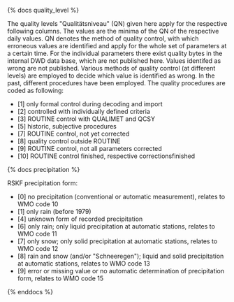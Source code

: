 
{% docs quality_level %}

The quality levels "Qualitätsniveau" (QN) given here apply for the respective following columns. The values are the minima of the QN of the respective daily values. QN denotes the method of quality control, with which erroneous values are identified and apply for the whole set of parameters at a certain time. For the individual parameters there exist quality bytes in the internal DWD data base, which are not published here. Values identifed as wrong are not published. Various methods of quality control (at different levels) are employed to decide which value is identified as wrong. In the past, different procedures have been employed. The quality procedures are coded as following:

- \[1\] only formal control during decoding and import
- \[2\] controlled with individually defined criteria
- \[3\] ROUTINE control with QUALIMET and QCSY
- \[5\] historic, subjective procedures
- \[7\] ROUTINE control, not yet corrected
- \[8\] quality control outside ROUTINE
- \[9\] ROUTINE control, not all parameters corrected
- \[10\] ROUTINE control finished, respective correctionsfinished
 
{% docs precipitation %}

RSKF precipitation form:
- \[0\] no precipitation (conventional or automatic measurement), relates to WMO code 10
- \[1\] only rain (before 1979)
- \[4\] unknown form of recorded precipitation
- \[6\] only rain; only liquid precipitation at automatic stations, relates to WMO code 11
- \[7\] only snow; only solid precipitation at automatic stations, relates to WMO code 12
- \[8\] rain and snow (and/or "Schneeregen"); liquid and solid precipitation at automatic stations, relates to WMO code 13
- \[9\] error or missing value or no automatic determination of precipitation form, relates to WMO code 15

{% enddocs %}
